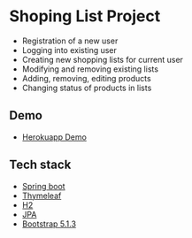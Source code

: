 # Shoping List Project

- Registration of a new user
- Logging into existing user
- Creating new shopping lists for current user
- Modifying and removing existing lists
- Adding, removing, editing products
- Changing status of products in lists


## Demo
- [Herokuapp Demo](https://lukasz-shopping-list-app.herokuapp.com)

## Tech stack

- [Spring boot](https://spring.io/projects/spring-boot)
- [Thymeleaf](https://www.thymeleaf.org/)
- [H2](https://www.h2database.com/html/main.html)
- [JPA](https://spring.io/projects/spring-data-jpa)
- [Bootstrap 5.1.3](https://getbootstrap.com/docs/5.1/getting-started/introduction/)
